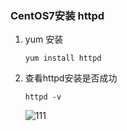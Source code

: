 ### CentOS7安装 httpd

1. yum 安装

   ```
   yum install httpd
   ```

2. 查看httpd安装是否成功

   ```
   httpd -v
   ```

   ![111](G:\md\httpd.assets\111.png)